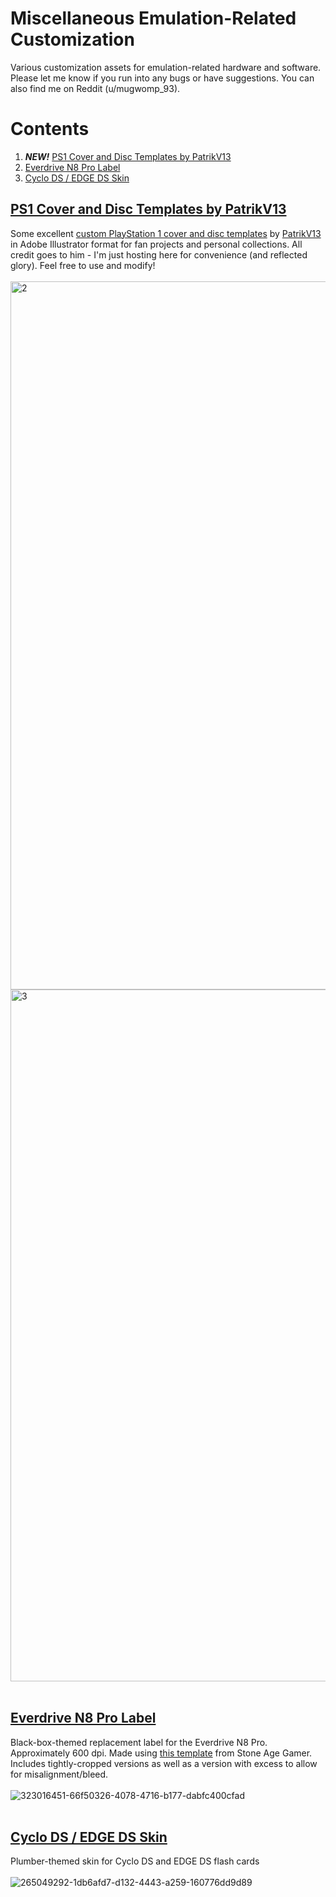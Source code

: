 # Miscellaneous Emulation-Related Customization
Various customization assets for emulation-related hardware and software. Please let me know if you run into any bugs or have suggestions. You can also find me on Reddit (u/mugwomp_93).

# Contents
1. ***NEW!*** [PS1 Cover and Disc Templates by PatrikV13](https://github.com/mugwomp93/misc_emulation_customization/tree/main#ps1-cover-and-disc-templates-by-patrikv13)
2. [Everdrive N8 Pro Label](https://github.com/mugwomp93/misc_emulation_customization/tree/main#everdrive-n8-pro-label)
3. [Cyclo DS / EDGE DS Skin](https://github.com/mugwomp93/misc_emulation_customization/tree/main#cyclo-ds--edge-ds-skin)

## [PS1 Cover and Disc Templates by PatrikV13](https://github.com/mugwomp93/misc_emulation_customization/blob/main/ps1_templates)<br>
Some excellent [custom PlayStation 1 cover and disc templates](https://github.com/mugwomp93/misc_emulation_customization/blob/main/ps1_templates) by [PatrikV13](https://www.reddit.com/user/PatrikV13/) in Adobe Illustrator format for fan projects and personal collections. All credit goes to him - I'm just hosting here for convenience (and reflected glory). Feel free to use and modify!<br><br><img width="1171" height="1133" alt="2" src="https://github.com/user-attachments/assets/227ac88d-92a2-4ac8-a21d-281c4bbf6e33" /><br><img width="1104" height="1107" alt="3" src="https://github.com/user-attachments/assets/cc51c2ad-0d2b-4a09-a073-3ba50f39346c" /><br><br>

## [Everdrive N8 Pro Label](https://github.com/mugwomp93/misc_emulation_customization/blob/main/Everdrive_Replacement_Label.zip)<br>
Black-box-themed replacement label for the Everdrive N8 Pro. Approximately 600 dpi. Made using [this template](https://stoneagegamer.com/everdrive-n8-label.html) from Stone Age Gamer. Includes tightly-cropped versions as well as a version with excess to allow for misalignment/bleed.<br><br>![323016451-66f50326-4078-4716-b177-dabfc400cfad](https://github.com/user-attachments/assets/f13571fd-08f0-4f5a-b128-604ad8fe5635)<br><br>

## [Cyclo DS / EDGE DS Skin](https://github.com/mugwomp93/misc_emulation_customization/blob/main/Cyclo_DS_EDGE_DS_skin.zip)<br>
Plumber-themed skin for Cyclo DS and EDGE DS flash cards<br><br>![265049292-1db6afd7-d132-4443-a259-160776dd9d89](https://github.com/user-attachments/assets/51754129-d289-4a7f-9a4f-63ce26e712ec)
<br><br>
